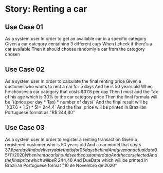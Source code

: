 # Story: Renting a car

## Use Case 01

As a system user
In order to get an available car in a specific category
Given a car category containing 3 different cars
When I check if there's a car available
Then it should choose randomly a car from the category chosen

## Use Case 02

As a system user
In order to calculate the final renting price
Given a customer who wants to rent a car for 5 days
And he is 50 years old
When he chooses a car category that costs $37.6 per day
Then I must add the Tax of his age which is 30% to the car category price
Then the final formula will be `((price per day * Tax) * number of days)`
And the final result will be `((37.6 * 1.3) * 5)= 244.4`
And the final price will be printed in Brazilian Portuguese format as "R$ 244,40"

## Use Case 03

As a system user
In order to register a renting transaction
Given a registered customer who is 50 years old
And a car model that costs $37.6 per day
And a delivery date that is for 05 days behind
And given an actual date 05/11/2020
When I rent a car I should see the customer data
And the car selected
And the final price which will be R$ 244,40
And DueDate which will be printed in Brazilian Portuguese format "10 de Novembro de 2020" 